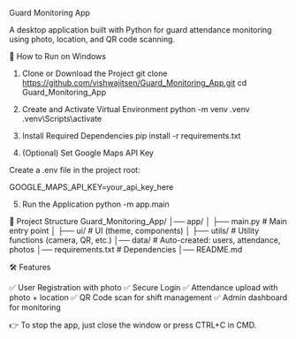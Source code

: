 Guard Monitoring App

A desktop application built with Python for guard attendance monitoring using photo, location, and QR code scanning.

🚀 How to Run on Windows

1. Clone or Download the Project
git clone https://github.com/vishwajitsen/Guard_Monitoring_App.git
cd Guard_Monitoring_App

2. Create and Activate Virtual Environment
python -m venv .venv
.venv\Scripts\activate

3. Install Required Dependencies
pip install -r requirements.txt

4. (Optional) Set Google Maps API Key

Create a .env file in the project root:

GOOGLE_MAPS_API_KEY=your_api_key_here

5. Run the Application
python -m app.main

📂 Project Structure
Guard_Monitoring_App/
│── app/
│   ├── main.py         # Main entry point
│   ├── ui/             # UI (theme, components)
│   ├── utils/          # Utility functions (camera, QR, etc.)
│── data/               # Auto-created: users, attendance, photos
│── requirements.txt    # Dependencies
│── README.md

🛠 Features

✅ User Registration with photo
✅ Secure Login
✅ Attendance upload with photo + location
✅ QR Code scan for shift management
✅ Admin dashboard for monitoring

👉 To stop the app, just close the window or press CTRL+C in CMD.